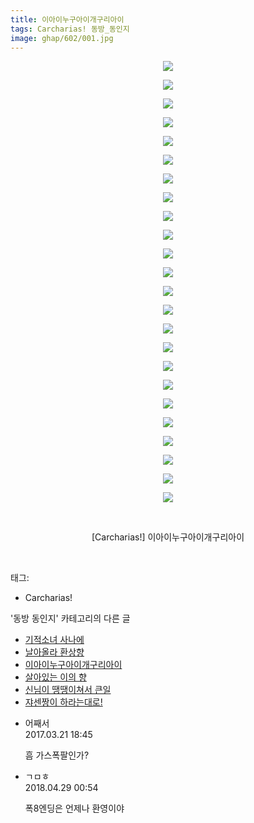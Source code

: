 ```yaml
---
title: 이아이누구아이개구리아이
tags: Carcharias! 동방_동인지
image: ghap/602/001.jpg
---
```

<div class="article">
<p style="text-align: center; clear: none; float: none;"><img src="{{ site.nasurl }}/ghap/602/001.jpg"/></p>
<p style="text-align: center; clear: none; float: none;"><img src="{{ site.nasurl }}/ghap/602/002.jpg"/></p>
<p style="text-align: center; clear: none; float: none;"><img src="{{ site.nasurl }}/ghap/602/003.jpg"/></p>
<p style="text-align: center; clear: none; float: none;"><img src="{{ site.nasurl }}/ghap/602/004.jpg"/></p>
<p style="text-align: center; clear: none; float: none;"><img src="{{ site.nasurl }}/ghap/602/005.jpg"/></p>
<p style="text-align: center; clear: none; float: none;"><img src="{{ site.nasurl }}/ghap/602/006.jpg"/></p>
<p style="text-align: center; clear: none; float: none;"><img src="{{ site.nasurl }}/ghap/602/007.jpg"/></p>
<p style="text-align: center; clear: none; float: none;"><img src="{{ site.nasurl }}/ghap/602/008.jpg"/></p>
<p style="text-align: center; clear: none; float: none;"><img src="{{ site.nasurl }}/ghap/602/009.jpg"/></p>
<p style="text-align: center; clear: none; float: none;"><img src="{{ site.nasurl }}/ghap/602/010.jpg"/></p>
<p style="text-align: center; clear: none; float: none;"><img src="{{ site.nasurl }}/ghap/602/011.jpg"/></p>
<p style="text-align: center; clear: none; float: none;"><img src="{{ site.nasurl }}/ghap/602/012.jpg"/></p>
<p style="text-align: center; clear: none; float: none;"><img src="{{ site.nasurl }}/ghap/602/013.jpg"/></p>
<p style="text-align: center; clear: none; float: none;"><img src="{{ site.nasurl }}/ghap/602/014.jpg"/></p>
<p style="text-align: center; clear: none; float: none;"><img src="{{ site.nasurl }}/ghap/602/015.jpg"/></p>
<p style="text-align: center; clear: none; float: none;"><img src="{{ site.nasurl }}/ghap/602/016.jpg"/></p>
<p style="text-align: center; clear: none; float: none;"><img src="{{ site.nasurl }}/ghap/602/017.jpg"/></p>
<p style="text-align: center; clear: none; float: none;"><img src="{{ site.nasurl }}/ghap/602/018.jpg"/></p>
<p style="text-align: center; clear: none; float: none;"><img src="{{ site.nasurl }}/ghap/602/019.jpg"/></p>
<p style="text-align: center; clear: none; float: none;"><img src="{{ site.nasurl }}/ghap/602/020.jpg"/></p>
<p style="text-align: center; clear: none; float: none;"><img src="{{ site.nasurl }}/ghap/602/021.jpg"/></p>
<p style="text-align: center; clear: none; float: none;"><img src="{{ site.nasurl }}/ghap/602/022.jpg"/></p>
<p style="text-align: center; clear: none; float: none;"><img src="{{ site.nasurl }}/ghap/602/023.jpg"/></p>
<p style="text-align: center; clear: none; float: none;"><img src="{{ site.nasurl }}/ghap/602/024.jpg"/></p>
<p style="text-align: center; clear: none; float: none;"><br/></p>
<p style="text-align: center; clear: none; float: none;">[Carcharias!] 이아이누구아이개구리아이</p>
<p><br/></p>
</div><div class="tagTrail">
<p>태그: </p>
<ul>
<li>Carcharias!</li>
</ul>
</div><div class="another">
<p>'동방 동인지' 카테고리의 다른 글</p>
<ul>
<li><a href="/2016-06-28-ghap_604">기적소녀 사나에</a></li>
<li><a href="/2016-06-28-ghap_603">날아올라 환상향</a></li>
<li><a href="/2016-06-28-ghap_602">이아이누구아이개구리아이</a></li>
<li><a href="/2016-06-28-ghap_601">살아있는 이의 향</a></li>
<li><a href="/2016-06-28-ghap_600">신님이 땡땡이쳐서 큰일</a></li>
<li><a href="/2016-06-28-ghap_599">쟈센짱이 하라는대로!</a></li>
</ul>
</div><div class="cb_module cb_fluid">
<div class="cb_wrt cb_profile">
<div class="comment">
<ul>
<li class="cb_thumb_off" id="comment14945297">
<div class="cb_comment_area">
<div class="cb_info_area">
<div class="cb_section">
<span class="cb_nick_name">어째서</span>
</div>
<div class="cb_section">
<span class="cb_date">2017.03.21 18:45 </span>
</div>
</div>
<div class="cb_dsc_comment">
<p class="cb_dsc">
											흠 가스폭팔인가?
										</p>
</div>
</div></li>
<li class="cb_thumb_off" id="comment15246792">
<div class="cb_comment_area">
<div class="cb_info_area">
<div class="cb_section">
<span class="cb_nick_name">ㄱㅁㅎ</span>
</div>
<div class="cb_section">
<span class="cb_date">2018.04.29 00:54 </span>
</div>
</div>
<div class="cb_dsc_comment">
<p class="cb_dsc">
											폭8엔딩은 언제나 환영이야
										</p>
</div>
</div></li>
</ul>
</div>
</div><!-- commentList close -->
</div>